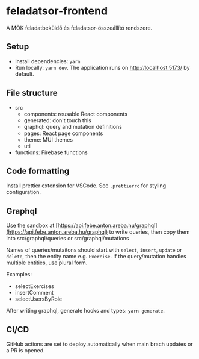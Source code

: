 # feladatsor-frontend

A MÖK feladatbeküldő és feladatsor-összeállító rendszere.

## Setup

- Install dependencies: `yarn`
- Run locally: `yarn dev`. The application runs on [http://localhost:5173/](http://localhost:5173/) by default.

## File structure

- src
  - components: reusable React components
  - generated: don't touch this
  - graphql: query and mutation definitions
  - pages: React page components
  - theme: MUI themes
  - util
- functions: Firebase functions

## Code formatting

Install prettier extension for VSCode. See `.prettierrc` for styling configuration.

## Graphql

Use the sandbox at [https://api.febe.anton.areba.hu/graphql](https://api.febe.anton.areba.hu/graphql) to write queries, then copy them into src/graphql/queries or src/graphql/mutations

Names of queries/mutaitons should start with `select`, `insert`, `update` or `delete`, then the entity name e.g. `Exercise`. If the query/mutation handles multiple entities, use plural form.

Examples:

- selectExercises
- insertComment
- selectUsersByRole

After writing graphql, generate hooks and types: `yarn generate`.

## CI/CD

GitHub actions are set to deploy automatically when main brach updates or a PR is opened.
